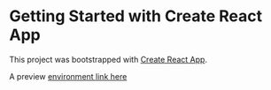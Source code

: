 # Getting Started with Create React App

This project was bootstrapped with [Create React App](https://github.com/facebook/create-react-app).

A preview
[environment link here](https://62c6e854402e230009f8e048--peaceful-croissant-c001ee.netlify.app)
